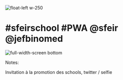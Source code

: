 <!-- .slide: class="no-background" data-type-show="prez" -->

![float-left w-250](./assets/images/twitter_school.svg)

# #sfeirschool #PWA @sfeir @jefbinomed

![full-width-screen bottom](./assets/images/sfeir_bg.jpg)

Notes:

Invitation à la promotion des schools, twitter / selfie